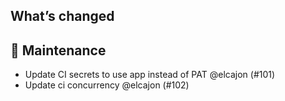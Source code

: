## What’s changed
## 🧰 Maintenance

- Update CI secrets to use app instead of PAT @elcajon (#101)
- Update ci concurrency @elcajon (#102)
